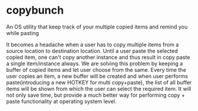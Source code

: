# copybunch
An OS utility that keep track of your multiple copied items and remind you while pasting

It becomes a headache when a user has to copy multiple items from a source location to destination location. Until a user paste the selected copied item, one can't copy another instance and thus result in copy paste a single item/instance always. We are solving this problem by keeping a buffer of copied items and let user choose from the same. Every time the user copies an item, a new buffer will be created and when user performs paste(introducing a new HOTKEY for multi copy+paste), the list of all buffer items will be shown from which the user can select the required item. It will not only save time, but provide a much better way for performing copy + paste functionality at operating system level.

